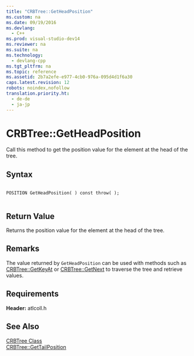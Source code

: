 ```yaml
---
title: "CRBTree::GetHeadPosition"
ms.custom: na
ms.date: 09/19/2016
ms.devlang: 
  - C++
ms.prod: visual-studio-dev14
ms.reviewer: na
ms.suite: na
ms.technology: 
  - devlang-cpp
ms.tgt_pltfrm: na
ms.topic: reference
ms.assetid: 2b7a2efe-e977-4cb0-976a-095d4d1f6a30
caps.latest.revision: 12
robots: noindex,nofollow
translation.priority.ht: 
  - de-de
  - ja-jp
---
```

# CRBTree::GetHeadPosition
Call this method to get the position value for the element at the head of the tree.  
  
## Syntax  
  
```  
  
POSITION GetHeadPosition( ) const throw( );  
  
```  
  
## Return Value  
 Returns the position value for the element at the head of the tree.  
  
## Remarks  
 The value returned by `GetHeadPosition` can be used with methods such as [CRBTree::GetKeyAt](../vs140/CRBTree--GetKeyAt.md) or [CRBTree::GetNext](../vs140/CRBTree--GetNext.md) to traverse the tree and retrieve values.  
  
## Requirements  
 **Header:** atlcoll.h  
  
## See Also  
 [CRBTree Class](../vs140/CRBTree-Class.md)   
 [CRBTree::GetTailPosition](../vs140/CRBTree--GetTailPosition.md)